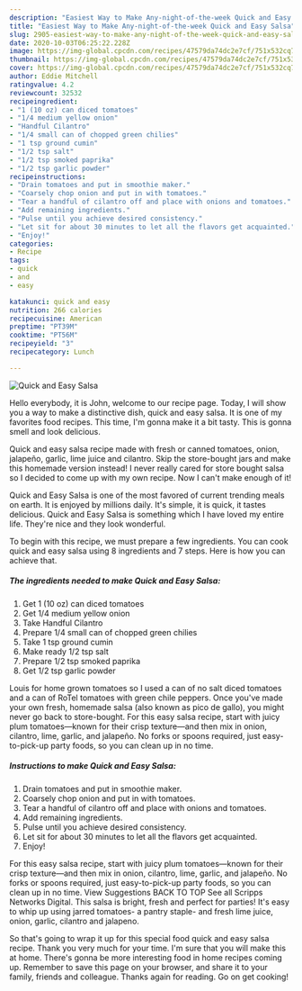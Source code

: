 ```yaml
---
description: "Easiest Way to Make Any-night-of-the-week Quick and Easy Salsa"
title: "Easiest Way to Make Any-night-of-the-week Quick and Easy Salsa"
slug: 2905-easiest-way-to-make-any-night-of-the-week-quick-and-easy-salsa
date: 2020-10-03T06:25:22.228Z
image: https://img-global.cpcdn.com/recipes/47579da74dc2e7cf/751x532cq70/quick-and-easy-salsa-recipe-main-photo.jpg
thumbnail: https://img-global.cpcdn.com/recipes/47579da74dc2e7cf/751x532cq70/quick-and-easy-salsa-recipe-main-photo.jpg
cover: https://img-global.cpcdn.com/recipes/47579da74dc2e7cf/751x532cq70/quick-and-easy-salsa-recipe-main-photo.jpg
author: Eddie Mitchell
ratingvalue: 4.2
reviewcount: 32532
recipeingredient:
- "1 (10 oz) can diced tomatoes"
- "1/4 medium yellow onion"
- "Handful Cilantro"
- "1/4 small can of chopped green chilies"
- "1 tsp ground cumin"
- "1/2 tsp salt"
- "1/2 tsp smoked paprika"
- "1/2 tsp garlic powder"
recipeinstructions:
- "Drain tomatoes and put in smoothie maker."
- "Coarsely chop onion and put in with tomatoes."
- "Tear a handful of cilantro off and place with onions and tomatoes."
- "Add remaining ingredients."
- "Pulse until you achieve desired consistency."
- "Let sit for about 30 minutes to let all the flavors get acquainted."
- "Enjoy!"
categories:
- Recipe
tags:
- quick
- and
- easy

katakunci: quick and easy 
nutrition: 266 calories
recipecuisine: American
preptime: "PT39M"
cooktime: "PT56M"
recipeyield: "3"
recipecategory: Lunch

---
```



![Quick and Easy Salsa](https://img-global.cpcdn.com/recipes/47579da74dc2e7cf/751x532cq70/quick-and-easy-salsa-recipe-main-photo.jpg)

Hello everybody, it is John, welcome to our recipe page. Today, I will show you a way to make a distinctive dish, quick and easy salsa. It is one of my favorites food recipes. This time, I'm gonna make it a bit tasty. This is gonna smell and look delicious.

Quick and easy salsa recipe made with fresh or canned tomatoes, onion, jalapeño, garlic, lime juice and cilantro. Skip the store-bought jars and make this homemade version instead! I never really cared for store bought salsa so I decided to come up with my own recipe. Now I can&#39;t make enough of it!

Quick and Easy Salsa is one of the most favored of current trending meals on earth. It is enjoyed by millions daily. It's simple, it is quick, it tastes delicious. Quick and Easy Salsa is something which I have loved my entire life. They're nice and they look wonderful.


To begin with this recipe, we must prepare a few ingredients. You can cook quick and easy salsa using 8 ingredients and 7 steps. Here is how you can achieve that.

<!--inarticleads1-->

##### The ingredients needed to make Quick and Easy Salsa:

1. Get 1 (10 oz) can diced tomatoes
1. Get 1/4 medium yellow onion
1. Take Handful Cilantro
1. Prepare 1/4 small can of chopped green chilies
1. Take 1 tsp ground cumin
1. Make ready 1/2 tsp salt
1. Prepare 1/2 tsp smoked paprika
1. Get 1/2 tsp garlic powder


Louis for home grown tomatoes so I used a can of no salt diced tomatoes and a can of RoTel tomatoes with green chile peppers. Once you&#39;ve made your own fresh, homemade salsa (also known as pico de gallo), you might never go back to store-bought. For this easy salsa recipe, start with juicy plum tomatoes—known for their crisp texture—and then mix in onion, cilantro, lime, garlic, and jalapeño. No forks or spoons required, just easy-to-pick-up party foods, so you can clean up in no time. 

<!--inarticleads2-->

##### Instructions to make Quick and Easy Salsa:

1. Drain tomatoes and put in smoothie maker.
1. Coarsely chop onion and put in with tomatoes.
1. Tear a handful of cilantro off and place with onions and tomatoes.
1. Add remaining ingredients.
1. Pulse until you achieve desired consistency.
1. Let sit for about 30 minutes to let all the flavors get acquainted.
1. Enjoy!


For this easy salsa recipe, start with juicy plum tomatoes—known for their crisp texture—and then mix in onion, cilantro, lime, garlic, and jalapeño. No forks or spoons required, just easy-to-pick-up party foods, so you can clean up in no time. View Suggestions BACK TO TOP See all Scripps Networks Digital. This salsa is bright, fresh and perfect for parties! It&#39;s easy to whip up using jarred tomatoes- a pantry staple- and fresh lime juice, onion, garlic, cilantro and jalapeno. 

So that's going to wrap it up for this special food quick and easy salsa recipe. Thank you very much for your time. I'm sure that you will make this at home. There's gonna be more interesting food in home recipes coming up. Remember to save this page on your browser, and share it to your family, friends and colleague. Thanks again for reading. Go on get cooking!
